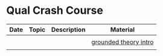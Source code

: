 # Qual Crash Course

| Date | Topic | Description | Material |
|------|-------|-------------|----------|
|      |       |             |          |
|      |       |             |    [grounded theory intro](.readings/grounded_theory_intro.pdf)      |
|      |       |             |          |